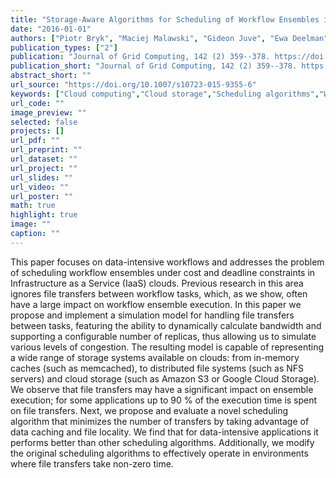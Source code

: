 ```yaml
---
title: "Storage-Aware Algorithms for Scheduling of Workflow Ensembles in Clouds"
date: "2016-01-01"
authors: ["Piotr Bryk", "Maciej Malawski", "Gideon Juve", "Ewa Deelman"]
publication_types: ["2"]
publication: "Journal of Grid Computing, 142 (2) 359--378. https://doi.org/10.1007/s10723-015-9355-6"
publication_short: "Journal of Grid Computing, 142 (2) 359--378. https://doi.org/10.1007/s10723-015-9355-6"
abstract_short: ""
url_source: "https://doi.org/10.1007/s10723-015-9355-6"
keywords: ["Cloud computing","Cloud storage","Scheduling algorithms","Workflow ensembles"]
url_code: ""
image_preview: ""
selected: false
projects: []
url_pdf: ""
url_preprint: ""
url_dataset: ""
url_project: ""
url_slides: ""
url_video: ""
url_poster: ""
math: true
highlight: true
image: ""
caption: ""
---
```

This paper focuses on data-intensive workflows and addresses the problem of scheduling workflow ensembles under cost and deadline constraints in Infrastructure as a Service (IaaS) clouds. Previous research in this area ignores file transfers between workflow tasks, which, as we show, often have a large impact on workflow ensemble execution. In this paper we propose and implement a simulation model for handling file transfers between tasks, featuring the ability to dynamically calculate bandwidth and supporting a configurable number of replicas, thus allowing us to simulate various levels of congestion. The resulting model is capable of representing a wide range of storage systems available on clouds: from in-memory caches (such as memcached), to distributed file systems (such as NFS servers) and cloud storage (such as Amazon S3 or Google Cloud Storage). We observe that file transfers may have a significant impact on ensemble execution; for some applications up to 90 % of the execution time is spent on file transfers. Next, we propose and evaluate a novel scheduling algorithm that minimizes the number of transfers by taking advantage of data caching and file locality. We find that for data-intensive applications it performs better than other scheduling algorithms. Additionally, we modify the original scheduling algorithms to effectively operate in environments where file transfers take non-zero time.
